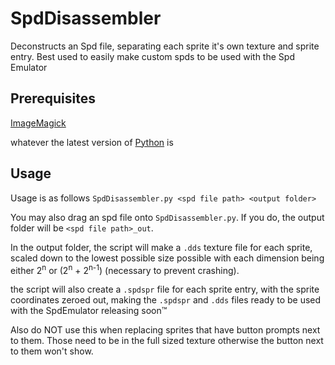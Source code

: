 # SpdDisassembler
Deconstructs an Spd file, separating each sprite it's own texture and sprite entry. Best used to easily make custom spds to be used with the Spd Emulator

## Prerequisites
[ImageMagick](https://imagemagick.org/script/download.php)

whatever the latest version of [Python](https://www.python.org/downloads/) is

## Usage
Usage is as follows `SpdDisassembler.py <spd file path> <output folder>`

You may also drag an spd file onto `SpdDisassembler.py`. If you do, the output folder will be `<spd file path>_out`.

In the output folder, the script will make a `.dds` texture file for each sprite, scaled down to the lowest possible size possible with each dimension being either 2<sup>n</sup> or (2<sup>n</sup> + 2<sup>n-1</sup>) (necessary to prevent crashing).

the script will also create a `.spdspr` file for each sprite entry, with the sprite coordinates zeroed out, making the `.spdspr` and `.dds` files ready to be used with the SpdEmulator releasing soon:tm:

Also do NOT use this when replacing sprites that have button prompts next to them. Those need to be in the full sized texture otherwise the button next to them won't show.
